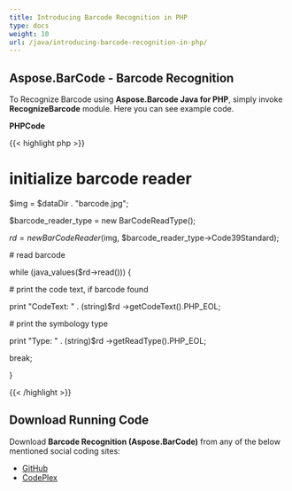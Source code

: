 ```yaml
---
title: Introducing Barcode Recognition in PHP
type: docs
weight: 10
url: /java/introducing-barcode-recognition-in-php/
---
```


## **Aspose.BarCode - Barcode Recognition**
To Recognize Barcode using **Aspose.Barcode Java for PHP**, simply invoke **RecognizeBarcode** module. Here you can see example code.

**PHPCode**

{{< highlight php >}}

 # initialize barcode reader

$img = $dataDir . "barcode.jpg";

$barcode_reader_type = new BarCodeReadType();

$rd = new BarCodeReader($img, $barcode_reader_type->Code39Standard);

\# read barcode

while (java_values($rd->read())) {

\# print the code text, if barcode found

print "CodeText: " . (string)$rd ->getCodeText().PHP_EOL;

\# print the symbology type

print "Type: " . (string)$rd ->getReadType().PHP_EOL;

break;

}

{{< /highlight >}}
## **Download Running Code**
Download **Barcode Recognition (Aspose.BarCode)** from any of the below mentioned social coding sites:

- [GitHub](https://github.com/aspose-barcode/Aspose.BarCode-for-Java/blob/master/Plugins/Aspose.BarCode-for-Java_for_PHP/src/aspose/barcode/WorkingWithBarcodeRecognition/BasicBarcodeRecognitionFeatures/RecognizeBarcode.php)
- [CodePlex](https://asposebarcodejavaphp.codeplex.com/SourceControl/latest#src/aspose/barcode/WorkingWithBarcodeRecognition/BasicBarcodeRecognitionFeatures/RecognizeBarcode.php)
